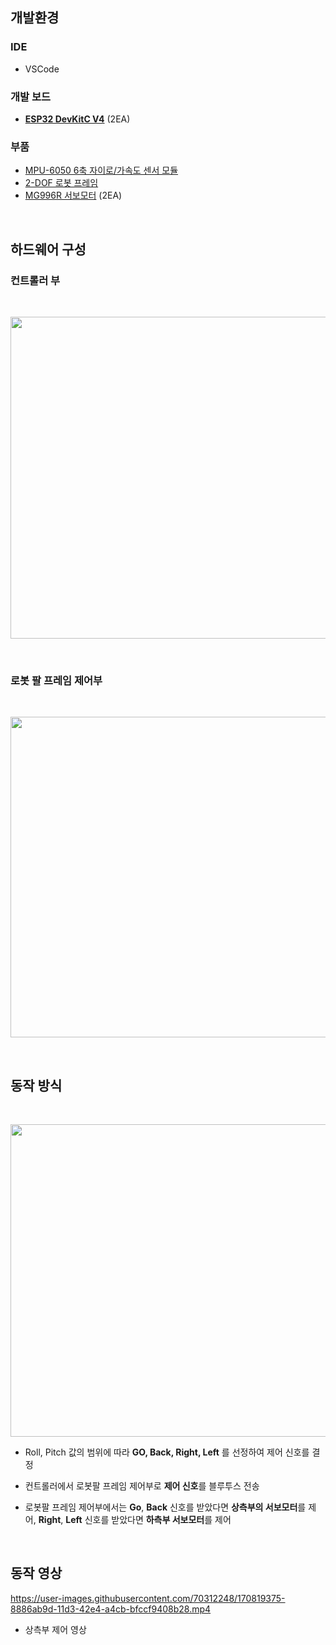 ## 개발환경
### IDE
* VSCode 

### 개발 보드
* [**ESP32 DevKitC V4**](https://docs.espressif.com/projects/esp-idf/en/latest/esp32/hw-reference/esp32/get-started-devkitc.html) (2EA) 

### 부품
* [MPU-6050 6축 자이로/가속도 센서 모듈](https://www.devicemart.co.kr/goods/view?no=1247052)
* [2-DOF 로봇 프레임](https://ko.aliexpress.com/item/4000185708888.html)
* [MG996R 서보모터](https://www.devicemart.co.kr/goods/view?no=1313388) (2EA)

<br>

## 하드웨어 구성

### 컨트롤러 부
<br>
<p align="center">
   <img src="https://user-images.githubusercontent.com/70312248/170770820-49075cdf-1bb7-4fd7-8ffb-f8118a135698.png" width="519" height="515"/>  
</p> 
<br>

### 로봇 팔 프레임 제어부
<br>
<p align="center">
   <img src="https://user-images.githubusercontent.com/70312248/170773508-556b59fd-6531-473e-b96a-3091d0d5c420.png" width="769" height="513"/>  
</p> 
<br>


## 동작 방식
<br>
<p align="center">
   <img src="https://user-images.githubusercontent.com/70312248/170819835-35f05298-6f7d-4936-895a-6e1cce9b8b44.png" width="790" height="500"/>  
</p> 

* Roll, Pitch 값의 범위에 따라 **GO, Back, Right, Left** 를 선정하여 제어 신호를 결정

* 컨트롤러에서 로봇팔 프레임 제어부로 **제어 신호**를 블루투스 전송

* 로봇팔 프레임 제어부에서는 **Go**, **Back** 신호를 받았다면 **상측부의 서보모터**를 제어, **Right**, **Left** 신호를 받았다면 **하측부 서보모터**를 제어

<br>


## 동작 영상

https://user-images.githubusercontent.com/70312248/170819375-8886ab9d-11d3-42e4-a4cb-bfccf9408b28.mp4

* 상측부 제어 영상

